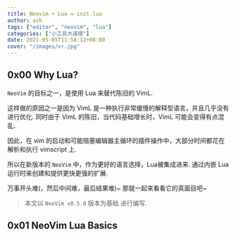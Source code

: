 ```yaml
---
title: Neovim + Lua = init.lua
author: ash
tags: ["editor", "neovim", "lua"]
categories: ["小工具大道理"]
date: 2021-05-05T11:58:12+08:00
cover: "/images/vr.jpg"
---
```


## 0x00 Why Lua?

`NeoVim` 的目标之一，是使用 Lua 来替代陈旧的 VimL. 

这样做的原因之一是因为 VimL 是一种执行非常缓慢的解释型语言，并且几乎没有进行优化. 同时由于 VimL 的陈旧，当代码基础增长时，VimL 可能会变得有点混乱.

因此，在 vim 的启动和可能阻塞编辑器主循环的插件操作中，大部分时间都花在解析和执行 vimscript 上. 

所以在新版本的 `NeoVim` 中，作为更好的语言选择，Lua被集成进来. 通过内嵌 Lua 运行时来创建和提供更快更强的扩展.

万事开头难(，然后中间难，最后结果难)~  那就一起来看看它的真面目吧~ 

> 本文以 `NeoVim v0.5.0` 版本为基础 进行编写.

## 0x01 NeoVim Lua Basics

